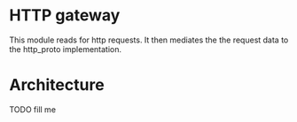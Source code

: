 HTTP gateway
============

This module reads for http requests. It then mediates the the request data to the http\_proto implementation.


Architecture
============
TODO fill me

